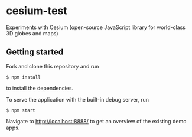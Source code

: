 # cesium-test
Experiments with Cesium (open-source JavaScript library for world-class 3D globes and maps)

## Getting started

Fork and clone this repository and run

```
$ npm install
```

to install the dependencies.

To serve the application with the built-in debug server, run

```
$ npm start
```

Navigate to [http://localhost:8888/](http://localhost:8888/) to get an overview of the existing demo apps.

